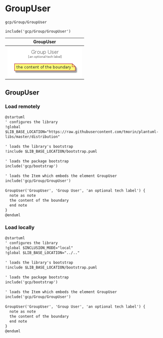 # GroupUser


```text
gcp/Group/GroupUser
```

```text
include('gcp/Group/GroupUser')
```



| GroupUser |
| :---: |
| ![illustration for GroupUser](../../gcp/Group/GroupUser.Local.png) |




## GroupUser

### Load remotely
```plantuml
@startuml
' configures the library
!global $LIB_BASE_LOCATION="https://raw.githubusercontent.com/tmorin/plantuml-libs/master/distribution"

' loads the library's bootstrap
!include $LIB_BASE_LOCATION/bootstrap.puml

' loads the package bootstrap
include('gcp/bootstrap')

' loads the Item which embeds the element GroupUser
include('gcp/Group/GroupUser')

GroupUser('GroupUser', 'Group User', 'an optional tech label') {
  note as note
  the content of the boundary
  end note
}
@enduml
```

### Load locally
```plantuml
@startuml
' configures the library
!global $INCLUSION_MODE="local"
!global $LIB_BASE_LOCATION="../.."

' loads the library's bootstrap
!include $LIB_BASE_LOCATION/bootstrap.puml

' loads the package bootstrap
include('gcp/bootstrap')

' loads the Item which embeds the element GroupUser
include('gcp/Group/GroupUser')

GroupUser('GroupUser', 'Group User', 'an optional tech label') {
  note as note
  the content of the boundary
  end note
}
@enduml
```

